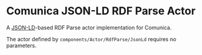 # Comunica JSON-LD RDF Parse Actor

A [JSON-LD](https://www.npmjs.com/package/jsonld)-based RDF Parse actor implementation for Comunica.

The actor defined by `components/Actor/RdfParse/JsonLd` requires no parameters.
